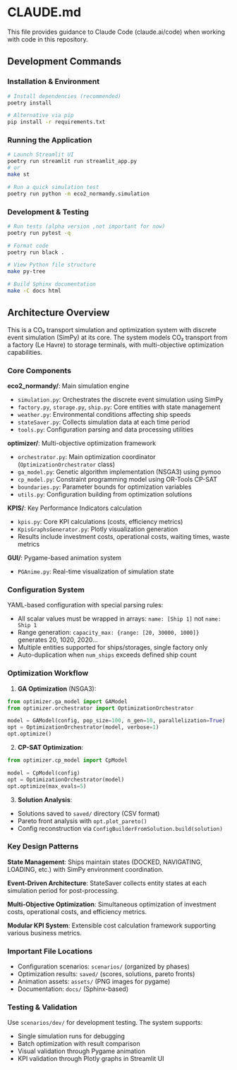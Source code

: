 # CLAUDE.md

This file provides guidance to Claude Code (claude.ai/code) when working with code in this repository.

## Development Commands

### Installation & Environment
```bash
# Install dependencies (recommended)
poetry install

# Alternative via pip
pip install -r requirements.txt
```

### Running the Application
```bash
# Launch Streamlit UI
poetry run streamlit run streamlit_app.py
# or
make st

# Run a quick simulation test
poetry run python -m eco2_normandy.simulation
```

### Development & Testing
```bash
# Run tests (alpha version ,not important for now)
poetry run pytest -q

# Format code
poetry run black .

# View Python file structure
make py-tree

# Build Sphinx documentation
make -C docs html
```

## Architecture Overview

This is a CO₂ transport simulation and optimization system with discrete event simulation (SimPy) at its core. The system models CO₂ transport from a factory (Le Havre) to storage terminals, with multi-objective optimization capabilities.

### Core Components

**eco2_normandy/**: Main simulation engine
- `simulation.py`: Orchestrates the discrete event simulation using SimPy
- `factory.py`, `storage.py`, `ship.py`: Core entities with state management
- `weather.py`: Environmental conditions affecting ship speeds
- `stateSaver.py`: Collects simulation data at each time period
- `tools.py`: Configuration parsing and data processing utilities

**optimizer/**: Multi-objective optimization framework
- `orchestrator.py`: Main optimization coordinator (`OptimizationOrchestrator` class)
- `ga_model.py`: Genetic algorithm implementation (NSGA3) using pymoo
- `cp_model.py`: Constraint programming model using OR-Tools CP-SAT
- `boundaries.py`: Parameter bounds for optimization variables
- `utils.py`: Configuration building from optimization solutions

**KPIS/**: Key Performance Indicators calculation
- `kpis.py`: Core KPI calculations (costs, efficiency metrics)
- `KpisGraphsGenerator.py`: Plotly visualization generation
- Results include investment costs, operational costs, waiting times, waste metrics

**GUI/**: Pygame-based animation system
- `PGAnime.py`: Real-time visualization of simulation state

### Configuration System

YAML-based configuration with special parsing rules:
- All scalar values must be wrapped in arrays: `name: [Ship 1]` not `name: Ship 1`
- Range generation: `capacity_max: {range: [20, 30000, 1000]}` generates 20, 1020, 2020...
- Multiple entities supported for ships/storages, single factory only
- Auto-duplication when `num_ships` exceeds defined ship count

### Optimization Workflow

1. **GA Optimization** (NSGA3):
```python
from optimizer.ga_model import GAModel
from optimizer.orchestrator import OptimizationOrchestrator

model = GAModel(config, pop_size=100, n_gen=10, parallelization=True)
opt = OptimizationOrchestrator(model, verbose=1)
opt.optimize()
```

2. **CP-SAT Optimization**:
```python
from optimizer.cp_model import CpModel

model = CpModel(config)
opt = OptimizationOrchestrator(model)
opt.optimize(max_evals=5)
```

3. **Solution Analysis**:
- Solutions saved to `saved/` directory (CSV format)
- Pareto front analysis with `opt.plot_pareto()`
- Config reconstruction via `ConfigBuilderFromSolution.build(solution)`

### Key Design Patterns

**State Management**: Ships maintain states (DOCKED, NAVIGATING, LOADING, etc.) with SimPy environment coordination.

**Event-Driven Architecture**: StateSaver collects entity states at each simulation period for post-processing.

**Multi-Objective Optimization**: Simultaneous optimization of investment costs, operational costs, and efficiency metrics.

**Modular KPI System**: Extensible cost calculation framework supporting various business metrics.

### Important File Locations

- Configuration scenarios: `scenarios/` (organized by phases)
- Optimization results: `saved/` (scores, solutions, pareto fronts)
- Animation assets: `assets/` (PNG images for pygame)
- Documentation: `docs/` (Sphinx-based)

### Testing & Validation

Use `scenarios/dev/` for development testing. The system supports:
- Single simulation runs for debugging
- Batch optimization with result comparison
- Visual validation through Pygame animation
- KPI validation through Plotly graphs in Streamlit UI